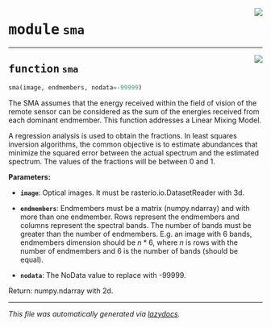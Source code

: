 <!-- markdownlint-disable -->

<a href="..\scikit-eo\sma.py#L0"><img align="right" style="float:right;" src="https://img.shields.io/badge/-source-cccccc?style=flat-square"></a>

# <kbd>module</kbd> `sma`





---

<a href="..\scikit-eo\sma.py#L5"><img align="right" style="float:right;" src="https://img.shields.io/badge/-source-cccccc?style=flat-square"></a>

## <kbd>function</kbd> `sma`

```python
sma(image, endmembers, nodata=-99999)
```

The SMA assumes that the energy received within the field of vision of the remote sensor  can be considered as the sum of the energies received from each dominant endmember.  This function addresses a Linear Mixing Model. 

A regression analysis is used to obtain the fractions. In least squares inversion algorithms,  the common objective is to estimate abundances that minimize the squared error between the  actual spectrum and the estimated spectrum. The values of the fractions will be between 0 and 1. 



**Parameters:**
 


 - <b>`image`</b>:  Optical images. It must be rasterio.io.DatasetReader with 3d. 


 - <b>`endmembers`</b>:  Endmembers must be a matrix (numpy.ndarray) and with more than one endmember.   Rows represent the endmembers and columns represent the spectral bands.  The number of bands must be greater than the number of endmembers.  E.g. an image with 6 bands, endmembers dimension should be $n*6$, where $n$   is rows with the number of endmembers and 6 is the number of bands   (should be equal).  


 - <b>`nodata`</b>:  The NoData value to replace with -99999. 

Return: numpy.ndarray with 2d. 




---

_This file was automatically generated via [lazydocs](https://github.com/ml-tooling/lazydocs)._
